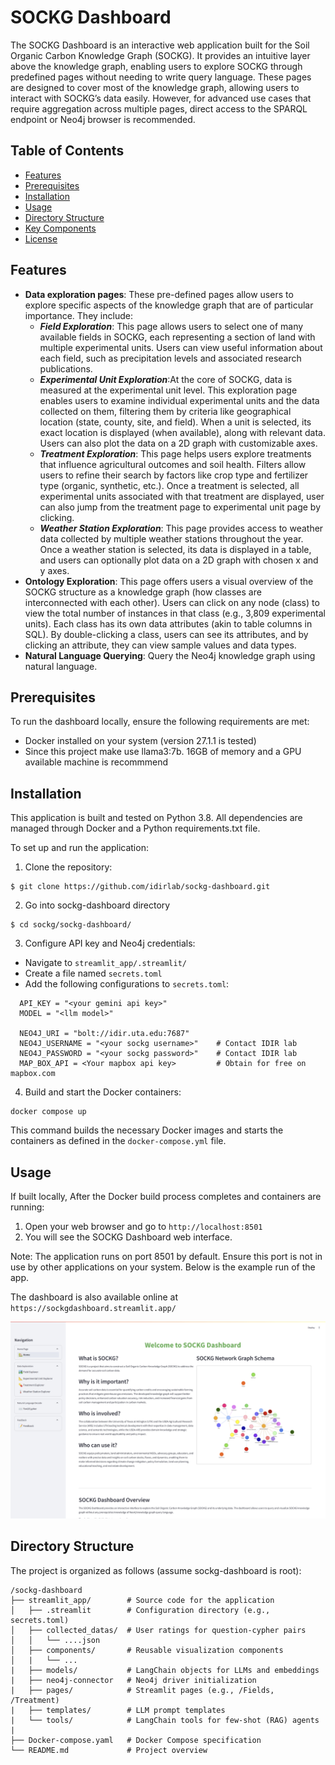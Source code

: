 # SOCKG Dashboard

The SOCKG Dashboard is an interactive web application built for the Soil Organic Carbon Knowledge Graph (SOCKG). It provides an intuitive layer above the knowledge graph, enabling users to explore SOCKG through predefined pages without needing to write query language. These pages are designed to cover most of the knowledge graph, allowing users to interact with SOCKG’s data easily. However, for advanced use cases that require aggregation across multiple pages, direct access to the SPARQL endpoint or Neo4j browser is recommended. 

## Table of Contents

- [Features](#features)
- [Prerequisites](#prerequisites)
- [Installation](#installation)
- [Usage](#usage)
- [Directory Structure](#directory-structure)
- [Key Components](#key-components)
- [License](#license)

## Features

- **Data exploration pages**: These pre-defined pages allow users to explore specific aspects of the knowledge graph that are of particular importance. They include:
  - ***Field Exploration***: This page allows users to select one of many available fields in SOCKG, each representing a section of land with multiple experimental units. Users can view useful information about each field, such as precipitation levels and associated research publications.
  - ***Experimental Unit Exploration***:At the core of SOCKG, data is measured at the experimental unit level. This exploration page enables users to examine individual experimental units and the data collected on them, filtering them by criteria like geographical location (state, county, site, and field). When a unit is selected, its exact location is displayed (when available), along with relevant data. Users can also plot the data on a 2D graph with customizable axes.
  - ***Treatment Exploration***: This page helps users explore treatments that influence agricultural outcomes and soil health. Filters allow users to refine their search by factors like crop type and fertilizer type (organic, synthetic, etc.). Once a treatment is selected, all experimental units associated with that treatment are displayed, user can also jump from the treatment page to experimental unit page by clicking.
  - ***Weather Station Exploration***: This page provides access to weather data collected by multiple weather stations throughout the year. Once a weather station is selected, its data is displayed in a table, and users can optionally plot data on a 2D graph with chosen x and y axes.
- **Ontology Exploration**: This page offers users a visual overview of the SOCKG structure as a knowledge graph (how classes are interconnected with each other). Users can click on any node (class) to view the total number of instances in that class (e.g., 3,809 experimental units). Each class has its own data attributes (akin to table columns in SQL). By double-clicking a class, users can see its attributes, and by clicking an attribute, they can view sample values and data types.
- **Natural Language Querying**: Query the Neo4j knowledge graph using natural language.

## Prerequisites
To run the dashboard locally, ensure the following requirements are met:
- Docker installed on your system (version 27.1.1 is tested)
- Since this project make use llama3:7b. 16GB of memory and a GPU available machine is recommmend

## Installation

This application is built and tested on Python 3.8. All dependencies are managed through Docker and a Python requirements.txt file.

To set up and run the application:

1. Clone the repository:
```
$ git clone https://github.com/idirlab/sockg-dashboard.git
```
2. Go into sockg-dashboard directory
```
$ cd sockg/sockg-dashboard/
```

3. Configure API key and Neo4j credentials:
- Navigate to `streamlit_app/.streamlit/`
- Create a file named `secrets.toml`
- Add the following configurations to `secrets.toml`:
```
  API_KEY = "<your gemini api key>"
  MODEL = "<llm model>"

  NEO4J_URI = "bolt://idir.uta.edu:7687"
  NEO4J_USERNAME = "<your sockg username>"    # Contact IDIR lab
  NEO4J_PASSWORD = "<your sockg password>"    # Contact IDIR lab
  MAP_BOX_API = <Your mapbox api key>         # Obtain for free on mapbox.com
```

4. Build and start the Docker containers:
```
docker compose up
```
This command builds the necessary Docker images and starts the containers as defined in the `docker-compose.yml` file.

## Usage

If built locally, After the Docker build process completes and containers are running:

1. Open your web browser and go to `http://localhost:8501`
2. You will see the SOCKG Dashboard web interface.

Note: The application runs on port 8501 by default. Ensure this port is not in use by other applications on your system. Below is the example run of the app.

The dashboard is also available online at `https://sockgdashboard.streamlit.app/`

![Watch the Gif](./sockg_dashboard_demo.gif)
## Directory Structure
The project is organized as follows (assume sockg-dashboard is root):
```
/sockg-dashboard
├── streamlit_app/        # Source code for the application
│   ├── .streamlit        # Configuration directory (e.g., secrets.toml)
│   ├── collected_datas/  # User ratings for question-cypher pairs
│   │   └── ....json
│   ├── components/       # Reusable visualization components
│   |   └── ...
|   ├── models/           # LangChain objects for LLMs and embeddings
|   ├── neo4j-connector   # Neo4j driver initialization
|   ├── pages/            # Streamlit pages (e.g., /Fields, /Treatment)
|   ├── templates/        # LLM prompt templates
|   └── tools/            # LangChain tools for few-shot (RAG) agents
|
├── Docker-compose.yaml   # Docker Compose specification
└── README.md             # Project overview
```
